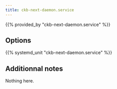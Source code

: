 ```yaml
---
title: ckb-next-daemon.service
---
```


{{% provided_by "ckb-next-daemon.service" %}}

## Options

{{% systemd_unit "ckb-next-daemon.service" %}}

## Additionnal notes

Nothing here.